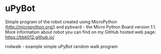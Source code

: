 # uPyBot
Simple program of the robot created using MicroPython (http://micropython.org/) and pyboard - the Micro Python Board version 1.1.
More information about robot you can find on my GitHub hosted web page: https://bbk012.github.io/

rndwalk - example simple uPyBot random walk program

